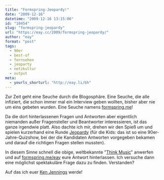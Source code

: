 ```yaml
---
title: "Formspring-Jeopardy!"
date: "2009-12-16"
datetime: "2009-12-16 13:15:06"
id: "10454"
slug: "formspring-jeopardy"
url: "https://eay.cc/2009/formspring-jeopardy/"
author: "eay"
format: "post"
tags:
  - 90er
  - best-of
  - fernsehen
  - jeoparty
  - netzkultur
  - output
meta:
  - yourls_shorturl: "http://eay.li/bh"
---
```


Zur Zeit geht eine Seuche durch die Blogosphäre. Eine Seuche, die alle infiziert, die schon immer mal ein Interview geben wollten, bisher aber nie um eins gebeten wurden. Eine Seuche namens [formspring.me](http://www.formspring.me/)!

Da die dort hinterlassenen Fragen und Antworten aber eigentlich niemanden außer Fragensteller und Beantworter interessieren, ist das ganze irgendwie platt. Also dachte ich mir, drehen wir den Spieß um und spielen kurzerhand eine Runde [Jeopardy](http://de.wikipedia.org/wiki/Jeopardy) (für die Kids: das ist so eine 90er-Jahre-Quizshow, bei der die Kandidaten Antworten vorgegeben bekamen und darauf die richtigen Fragen stellen mussten).

In diesem Sinne schnell die obige, weltbekannte "[Think Music](http://www.youtube.com/watch?v=vXGhvoekY44)" anwerfen und auf [formspring.me/eay](http://www.formspring.me/eay) eure Antwort hinterlassen. Ich versuche dann eine möglichst spektakuläre Frage dazu zu finden. Verstanden?

Auf das ich euer [Ken Jennings](http://en.wikipedia.org/wiki/List_of_the_largest_single_day_Jeopardy!_winnings) werde!

